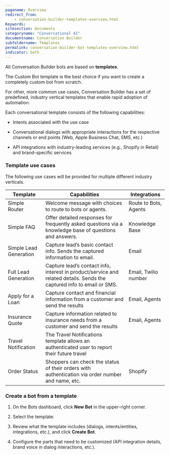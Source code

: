 ```yaml
---
pagename: Overview
redirect_from:
    - conversation-builder-templates-overview.html
Keywords:
sitesection: Documents
categoryname: "Conversational AI"
documentname: Conversation Builder
subfoldername: Templates
permalink: conversation-builder-bot-templates-overview.html
indicator: both
---
```


All Conversation Builder bots are based on **templates**.

The Custom Bot template is the best choice if you want to create a completely custom bot from scratch.

For other, more common use cases, Conversation Builder has a set of predefined, industry vertical templates that enable rapid adoption of automation.

Each conversational template consists of the following capabilities:

* Intents associated with the use case

* Conversational dialogs with appropriate interactions for the respective channels or end points (Web, Apple Business Chat, SMS, etc.)

* API integrations with industry-leading services (e.g., Shopify in Retail) and brand-specific services

### Template use cases

The following use cases will be provided for multiple different industry verticals.

| Template | Capabilities | Integrations |
|------------------------|------------------------------------------------------------------------------------------------------------------------|-----------------------|
| Simple Router | Welcome message with choices to route to bots or agents. | Route to Bots, Agents |
| Simple FAQ | Offer detailed responses for frequently asked questions via a knowledge base of questions and answers. | Knowledge Base |
| Simple Lead Generation | Capture lead’s basic contact info. Sends the captured information to email. | Email |
| Full Lead Generation | Capture lead’s contact info, interest in product/service and related details. Sends the captured info to email or SMS. | Email, Twilio number |
| Apply for a Loan | Capture contact and financial information from a customer and send the results | Email, Agents |
| Insurance Quote | Capture information related to insurance needs from a customer and send the results | Email, Agents |
| Travel Notification | The Travel Notifications template allows an authenticated user to report their future travel |  |
| Order Status | Shoppers can check the status of their orders with authentication via order number and name, etc. | Shopify |


<!--
<table>
<thead>
<tr>
<th>Use Case</th>
<th>Description</th>
</tr>
</thead>
 <tbody>
 <tr>
 <td>Concierge</td>
 <td></td>
 </tr>
 <tr>
 <td>Order Status</td>
 <td></td>
 </tr>
 <tr>
 <td>Retail</td>
 <td>E2E Retail Conversation Templates</td>
 </tr>
 <tr>
 <td>Concierge</td>
 <td>Intro message with ability to route to most frequently engaged use cases</td>
 </tr>
 <tr>
 <td>Sign in/up</td>
 <td>Account creation or logging in</td>
 </tr>
 <tr>
 <td>Product search</td>
 <td>Ability to search and discover products</td>
 </tr>
 <tr>
 <td>Order Status update</td>
 <td>Receive latest status update on order</td>
 </tr>
 <tr>
 <td>LeadGen</td>
 <td>Capture crucial contact information and intent to generate a lead</td>
 </tr>
 <tr>
 <td>Scheduling In-store Appointments</td>
 <td>Schedule an appointment via integration with scheduling service</td>
 </tr>
 <tr>
 <td>FAQ</td>
 <td>Receive answers from a knowledge base</td>
 </tr>
 <tr>
 <td>Cart abandon notification (Qty, price etc. change, recommendations)</td>
 <td>New info related to item in cart that was abandoned - Quantity: Drop in qty or new availability, Price change or recommendations of similar items etc.to be served up as follow up/retention notifications</td>
 </tr>
 <tr>
 <td>Shipping Tracking</td>
 <td>Track latest shipping info</td>
 </tr>
 <tr>
 <td>Checkout</td>
 <td>Ability to pay with payment methods like Apple Pay to complete checkout</td>
 </tr>
 <tr>
 <td>Product Promotion</td>
 <td>Ability to promote items in advertising and messaging channels to drive engagement into conversations</td>
 </tr>
 <tr>
 <td>Gift Guide</td>
 <td>Engaging pre-defined decision tree, buzzfeed quiz like flows to drive engagement and offer personalized recommendations</td>
 </tr>
 <tr>
 <td>Coupons</td>
 <td>Ability to offer and use coupons in transactions</td>
 </tr>
 </tbody>
</table>
-->

### Create a bot from a template

1. On the Bots dashboard, click **New Bot** in the upper-right corner.

2. Select the template.

3. Review what the template includes (dialogs, intents/entities, integrations, etc.), and click **Create Bot**.

4. Configure the parts that need to be customized (API integration details, brand voice in dialog interactions, etc.).
